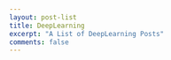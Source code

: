 ```yaml
---
layout: post-list
title: DeepLearning
excerpt: "A List of DeepLearning Posts"
comments: false
---
```

